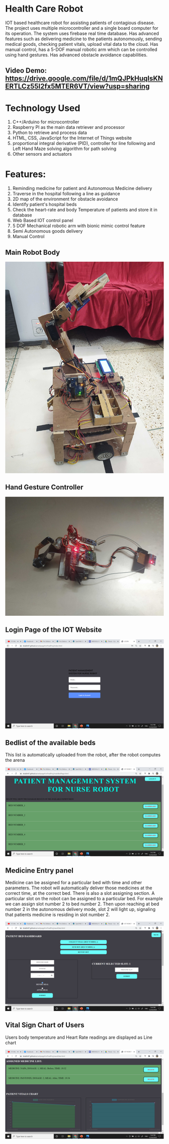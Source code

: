 # Health Care Robot

IOT based healthcare robot for assisting patients of contagious disease. 
The project uses multiple microcontroller and a single board computer for its operation. 
The system uses firebase real time database.
Has advanced features such as delivering medicine to the patients autonomously, sending medical goods, checking patient vitals, upload vital data to the cloud. 
Has manual control, has a 5-DOF manual robotic arm which can be controlled using hand gestures. 
Has advanced obstacle avoidance capabilities.

## Video Demo: https://drive.google.com/file/d/1mQJPkHuqIsKNERTLCz55I2fx5MTER6VT/view?usp=sharing

# Technology Used
1. C++/Arduino for microcontroller
2. Raspberry PI as the main data retriever and processor
3. Python to retrieve and process data
4. HTML, CSS, JavaScript for the Internet of Things website
5. proportional integral derivative (PID), controller for line following and Left Hand Maze solving algorithm for path solving
6. Other sensors and actuators

# Features: 
1. Reminding medicine for patient and Autonomous Medicine delivery
2. Traverse in the hospital following a line as guidance
3. 2D map of the environment for obstacle avoidance
4. Identify patient's hospital beds
5. Check the heart-rate and body Temperature of patients and store it in database
6. Web Based IOT control panel
7. 5 DOF Mechanical robotic arm with bionic mimic control feature
8. Semi Autonomous goods delivery
9. Manual Control

## Main Robot Body

![Alt Text](https://github.com/shaikh47/Health-Care-Robot/blob/master/screenshot/robot.jpg)

## Hand Gesture Controller

![Alt Text](https://github.com/shaikh47/Health-Care-Robot/blob/master/screenshot/controller.jpg)

## Login Page of the IOT Website

![Alt Text](https://github.com/shaikh47/Health-Care-Robot/blob/master/screenshot/login.PNG)

## Bedlist of the available beds
This list is automatically uploaded from the robot, after the robot computes the arena

![Alt Text](https://github.com/shaikh47/Health-Care-Robot/blob/master/screenshot/bedlist.PNG)

## Medicine Entry panel
Medicine can be assigned for a particular bed with time and other parameters. The robot will automatically deliver those medicines at the correct time, at the correct bed.
There is also a slot assigning section. A particular slot on the robot can be assigned to a particular bed. For example we can assign slot number 2 to bed number 2. Then upon reaching at bed number 2 in the autonomous delivery mode, slot 2 will light up, signaling that patients medicine is residing in slot number 2.

![Alt Text](https://github.com/shaikh47/Health-Care-Robot/blob/master/screenshot/medEntry.PNG)

## Vital Sign Chart of Users
Users body temperature and Heart Rate readings are displayed as Line chart

![Alt Text](https://github.com/shaikh47/Health-Care-Robot/blob/master/screenshot/graph.PNG)
